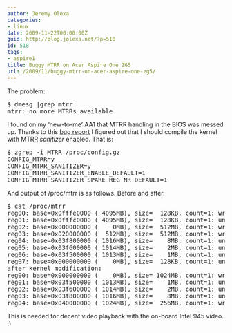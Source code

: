 ```yaml
---
author: Jeremy Olexa
categories:
- linux
date: 2009-11-22T00:00:00Z
guid: http://blog.jolexa.net/?p=518
id: 518
tags:
- aspire1
title: Buggy MTRR on Acer Aspire One ZG5
url: /2009/11/buggy-mtrr-on-acer-aspire-one-zg5/
---
```


The problem:

<pre>$ dmesg |grep mtrr
mtrr: no more MTRRs available</pre>

I found on my &#8216;new-to-me&#8217; AA1 that MTRR handling in the BIOS was messed up. Thanks to this [bug report][1] I figured out that I should compile the kernel with MTRR *sanitizer* enabled. That is:

<pre>$ zgrep -i MTRR /proc/config.gz 
CONFIG_MTRR=y
CONFIG_MTRR_SANITIZER=y
CONFIG_MTRR_SANITIZER_ENABLE_DEFAULT=1
CONFIG_MTRR_SANITIZER_SPARE_REG_NR_DEFAULT=1</pre>

And output of /proc/mtrr is as follows. Before and after.

<pre>$ cat /proc/mtrr
reg00: base=0x0fffe0000 ( 4095MB), size=  128KB, count=1: write-protect
reg01: base=0x0fffc0000 ( 4095MB), size=  128KB, count=1: uncachable
reg02: base=0x000000000 (    0MB), size=  512MB, count=1: write-back
reg03: base=0x020000000 (  512MB), size=  512MB, count=1: write-back
reg04: base=0x03f800000 ( 1016MB), size=    8MB, count=1: uncachable
reg05: base=0x03f600000 ( 1014MB), size=    2MB, count=1: uncachable
reg06: base=0x03f500000 ( 1013MB), size=    1MB, count=1: uncachable
reg07: base=0x000000000 (    0MB), size=  128KB, count=1: uncachable
after kernel modification:
reg00: base=0x000000000 (    0MB), size= 1024MB, count=1: write-back
reg01: base=0x03f500000 ( 1013MB), size=    1MB, count=1: uncachable
reg02: base=0x03f600000 ( 1014MB), size=    2MB, count=1: uncachable
reg03: base=0x03f800000 ( 1016MB), size=    8MB, count=1: uncachable
reg04: base=0x040000000 ( 1024MB), size=  256MB, count=1: write-combining</pre>

This is needed for decent video playback with the on-board Intel 945 video. <img src="http://blog.jolexa.net/wp-includes/images/smilies/simple-smile.png" alt=":)" class="wp-smiley" style="height: 1em; max-height: 1em;" />

 [1]: https://bugs.launchpad.net/ubuntu/+source/xserver-xorg-video-intel/+bug/370552
